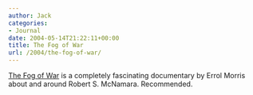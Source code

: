 ```yaml
---
author: Jack
categories:
- Journal
date: 2004-05-14T21:22:11+00:00
title: The Fog of War
url: /2004/the-fog-of-war/
---
```


[The Fog of War][1] is a completely fascinating documentary by Errol Morris about and around Robert S. McNamara. Recommended.

 [1]: http://www.rottentomatoes.com/m/TheFogofWar-1126863/